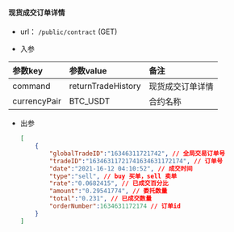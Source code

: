 #### 现货成交订单详情

+ url： `/public/contract` (GET)

+ 入参

| 参数key      | 参数value          | 备注             |
| :----------- | :----------------- | :--------------- |
| command      | returnTradeHistory | 现货成交订单详情 |
| currencyPair | BTC_USDT           | 合约名称         |

+ 出参

  ```json
  [
      {
          "globalTradeID":"16346311721742", // 全局交易订单号
          "tradeID":"16346311721741634631172174", // 订单号
          "date":"2021-16-12 04:10:52", // 成交时间
          "type":"sell", // buy 买单，sell 卖单
          "rate":"0.0682415", // 已成交百分比
          "amount":"0.29541774", // 委托数量
          "total":"0.231", // 已成交数量
          "orderNumber":1634631172174 // 订单id
      }
  ]
  ```
